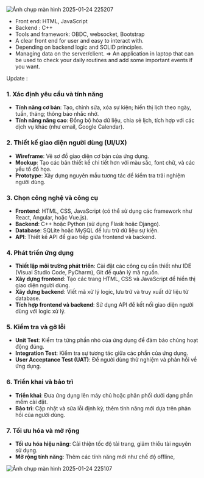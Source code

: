![Ảnh chụp màn hình 2025-01-24 225207](https://github.com/user-attachments/assets/1543c018-0d7b-4fde-a376-050722d8342d)

- Front end: HTML, JavaScript 
- Backend : C++
- Tools and framework: OBDC, websocket, Bootstrap
- A clear front end for user and easy to interact with. 
- Depending on backend logic and SOLID principles. 
- Managing data on the server/client. 
=> An application in laptop that can be used to check your daily routines and add some important events if you want.

Update : 
### 1. **Xác định yêu cầu và tính năng**

- **Tính năng cơ bản**: Tạo, chỉnh sửa, xóa sự kiện; hiển thị lịch theo ngày, tuần, tháng; thông báo nhắc nhở.
- **Tính năng nâng cao**: Đồng bộ hóa dữ liệu, chia sẻ lịch, tích hợp với các dịch vụ khác (như email, Google Calendar).

### 2. **Thiết kế giao diện người dùng (UI/UX)**

- **Wireframe**: Vẽ sơ đồ giao diện cơ bản của ứng dụng.
- **Mockup**: Tạo các bản thiết kế chi tiết hơn với màu sắc, font chữ, và các yếu tố đồ họa.
- **Prototype**: Xây dựng nguyên mẫu tương tác để kiểm tra trải nghiệm người dùng.

### 3. **Chọn công nghệ và công cụ**

- **Frontend**: HTML, CSS, JavaScript (có thể sử dụng các framework như React, Angular, hoặc Vue.js).
- **Backend**: C++ hoặc Python (sử dụng Flask hoặc Django).
- **Database**: SQLite hoặc MySQL để lưu trữ dữ liệu sự kiện.
- **API**: Thiết kế API để giao tiếp giữa frontend và backend.

### 4. **Phát triển ứng dụng**

- **Thiết lập môi trường phát triển**: Cài đặt các công cụ cần thiết như IDE (Visual Studio Code, PyCharm), Git để quản lý mã nguồn.
- **Xây dựng frontend**: Tạo các trang HTML, CSS và JavaScript để hiển thị giao diện người dùng.
- **Xây dựng backend**: Viết mã xử lý logic, lưu trữ và truy xuất dữ liệu từ database.
- **Tích hợp frontend và backend**: Sử dụng API để kết nối giao diện người dùng với logic xử lý.

### 5. **Kiểm tra và gỡ lỗi**

- **Unit Test**: Kiểm tra từng phần nhỏ của ứng dụng để đảm bảo chúng hoạt động đúng.
- **Integration Test**: Kiểm tra sự tương tác giữa các phần của ứng dụng.
- **User Acceptance Test (UAT)**: Để người dùng thử nghiệm và phản hồi về ứng dụng.

### 6. **Triển khai và bảo trì**

- **Triển khai**: Đưa ứng dụng lên máy chủ hoặc phân phối dưới dạng phần mềm cài đặt.
- **Bảo trì**: Cập nhật và sửa lỗi định kỳ, thêm tính năng mới dựa trên phản hồi của người dùng.

### 7. **Tối ưu hóa và mở rộng**

- **Tối ưu hóa hiệu năng**: Cải thiện tốc độ tải trang, giảm thiểu tài nguyên sử dụng.
- **Mở rộng tính năng**: Thêm các tính năng mới như chế độ offline,

![Ảnh chụp màn hình 2025-01-24 225107](https://github.com/user-attachments/assets/43c6e8ba-4723-4653-b462-e393a6e685ca)
